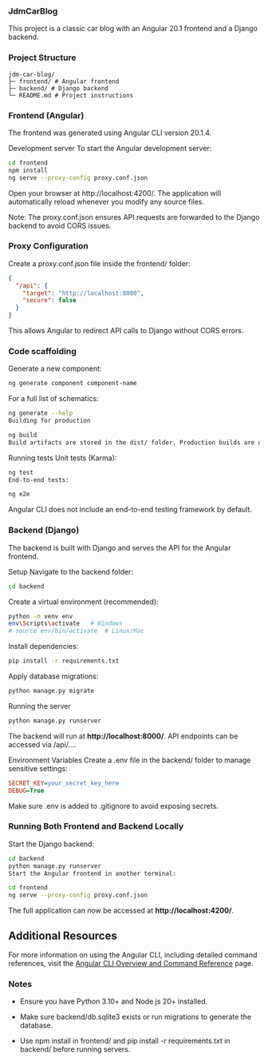 ### JdmCarBlog
This project is a classic car blog with an Angular 20.1 frontend and a Django backend.

### Project Structure
```
jdm-car-blog/
├─ frontend/ # Angular frontend
├─ backend/ # Django backend
└─ README.md # Project instructions
```

### Frontend (Angular)
The frontend was generated using Angular CLI version 20.1.4.

Development server
To start the Angular development server:

```bash
cd frontend
npm install
ng serve --proxy-config proxy.conf.json
```
Open your browser at http://localhost:4200/. The application will automatically reload whenever you modify any source files.

Note: The proxy.conf.json ensures API requests are forwarded to the Django backend to avoid CORS issues.

### Proxy Configuration
Create a proxy.conf.json file inside the frontend/ folder:

```json
{
  "/api": {
    "target": "http://localhost:8000",
    "secure": false
  }
}
```
This allows Angular to redirect API calls to Django without CORS errors.

### Code scaffolding
Generate a new component:

```bash
ng generate component component-name
```
For a full list of schematics:

```bash
ng generate --help
Building for production
```
```bash
ng build
Build artifacts are stored in the dist/ folder. Production builds are optimized for performance.
```

Running tests
Unit tests (Karma):

```bash
ng test
End-to-end tests:
```
```bash
ng e2e
```
Angular CLI does not include an end-to-end testing framework by default.


### Backend (Django)
The backend is built with Django and serves the API for the Angular frontend.

Setup
Navigate to the backend folder:

```bash
cd backend
```
Create a virtual environment (recommended):

```bash
python -m venv env
env\Scripts\activate   # Windows
# source env/bin/activate  # Linux/Mac
```
Install dependencies:

```bash
pip install -r requirements.txt
```
Apply database migrations:
```bash
python manage.py migrate
```
Running the server
```bash
python manage.py runserver
```
The backend will run at **http://localhost:8000/**. API endpoints can be accessed via /api/....

Environment Variables
Create a .env file in the backend/ folder to manage sensitive settings:

```ini
SECRET_KEY=your_secret_key_here
DEBUG=True
```
Make sure .env is added to .gitignore to avoid exposing secrets.

### Running Both Frontend and Backend Locally
Start the Django backend:

```bash
cd backend
python manage.py runserver
Start the Angular frontend in another terminal:
```
```bash
cd frontend
ng serve --proxy-config proxy.conf.json
```
The full application can now be accessed at **http://localhost:4200/**.

## Additional Resources

For more information on using the Angular CLI, including detailed command references, visit the [Angular CLI Overview and Command Reference](https://angular.dev/tools/cli) page.

### Notes
* Ensure you have Python 3.10+ and Node.js 20+ installed.

* Make sure backend/db.sqlite3 exists or run migrations to generate the database.

* Use npm install in frontend/ and pip install -r requirements.txt in backend/ before running servers.
